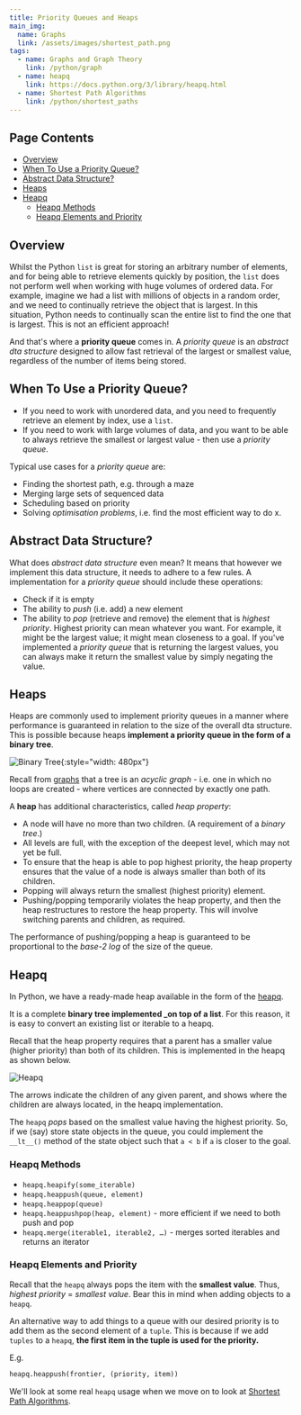 ```yaml
---
title: Priority Queues and Heaps
main_img:
  name: Graphs
  link: /assets/images/shortest_path.png
tags: 
  - name: Graphs and Graph Theory
    link: /python/graph
  - name: heapq
    link: https://docs.python.org/3/library/heapq.html
  - name: Shortest Path Algorithms
    link: /python/shortest_paths
---
```


## Page Contents

- [Overview](#overview)
- [When To Use a Priority Queue?](#when-to-use-a-priority-queue)
- [Abstract Data Structure?](#abstract-data-structure)
- [Heaps](#heaps)
- [Heapq](#heapq)
  - [Heapq Methods](#heapq-methods)
  - [Heapq Elements and Priority](#heapq-elements-and-priority)

## Overview

Whilst the Python `list` is great for storing an arbitrary number of elements, and for being able to retrieve elements quickly by position, the `list` does not perform well when working with huge volumes of ordered data. For example, imagine we had a list with millions of objects in a random order, and we need to continually retrieve the object that is largest.  In this situation, Python needs to continually scan the entire list to find the one that is largest.  This is not an efficient approach!

And that's where a **priority queue** comes in.  A _priority queue_ is an _abstract dta structure_ designed to allow fast retrieval of the largest or smallest value, regardless of the number of items being stored.

## When To Use a Priority Queue?

- If you need to work with unordered data, and you need to frequently retrieve an element by index, use a `list`.
- If you need to work with large volumes of data, and you want to be able to always retrieve the smallest or largest value - then use a _priority queue_.

Typical use cases for a _priority queue_ are:

- Finding the shortest path, e.g. through a maze
- Merging large sets of sequenced data
- Scheduling based on priority
- Solving _optimisation problems_, i.e. find the most efficient way to do x.

## Abstract Data Structure?

What does _abstract data structure_ even mean? It means that however we implement this data structure, it needs to adhere to a few rules.  A implementation for a _priority queue_ should include these operations:

- Check if it is empty
- The ability to _push_ (i.e. add) a new element
- The ability to _pop_ (retrieve and remove) the element that is _highest priority_. Highest priority can mean whatever you want.  For example, it might be the largest value; it might mean closeness to a goal. If you've implemented a _priority queue_ that is returning the largest values, you can always make it return the smallest value by simply negating the value.

## Heaps

Heaps are commonly used to implement priority queues in a manner where performance is guaranteed in relation to the size of the overall dta structure. This is possible because heaps **implement a priority queue in the form of a binary tree**.

![Binary Tree](/assets/images/binary-tree.png){:style="width: 480px"}

Recall from [graphs](/python/graph) that a tree is an _acyclic graph_ - i.e. one in which no loops are created - where vertices are connected by exactly one path.

A **heap** has additional characteristics, called _heap property_:

- A node will have no more than two children. (A requirement of a _binary tree_.)
- All levels are full, with the exception of the deepest level, which may not yet be full.
- To ensure that the heap is able to pop highest priority, the heap property ensures that the value of a node is always smaller than both of its children.
- Popping will always return the smallest (highest priority) element.
- Pushing/popping temporarily violates the heap property, and then the heap restructures to restore the heap property.   This will involve switching parents and children, as required.

The performance of pushing/popping a heap is guaranteed to be proportional to the _base-2 log_ of the size of the queue.

## Heapq

In Python, we have a ready-made heap available in the form of the [heapq](https://docs.python.org/3/library/heapq.html).

It is a complete **binary tree implemented _on top of a list**.  For this reason, it is easy to convert an existing list or iterable to a heapq.

Recall that the heap property requires that a parent has a smaller value (higher priority) than both of its children.  This is implemented in the heapq as shown below. 

![Heapq](/assets/images/heapq.png)

The arrows indicate the children of any given parent, and shows where the children are always located, in the heapq implementation.

The `heapq` _pops_ based on the smallest value having the highest priority.
So, if we (say) store state objects in the queue, you could implement the `__lt__()` method of the state object such that `a < b` if `a` is closer to the goal.

### Heapq Methods

- `heapq.heapify(some_iterable)`
- `heapq.heappush(queue, element)`
- `heapq.heappop(queue)`
- `heapq.heappushpop(heap, element)` - more efficient if we need to both push and pop
- `heapq.merge(iterable1, iterable2, …)` - merges sorted iterables and returns an iterator

### Heapq Elements and Priority

Recall that the `heapq` always pops the item with the **smallest value**. Thus, _highest priority_ = _smallest value_.  Bear this in mind when adding objects to a `heapq`.

An alternative way to add things to a queue with our desired priority is to add them as the second element of a `tuple`.  This is because if we add `tuples` to a `heapq`, **the first item in the tuple is used for the priority.**

E.g.

```python
heapq.heappush(frontier, (priority, item))
```

We'll look at some real `heapq` usage when we move on to look at [Shortest Path Algorithms](/python/shortest_paths).